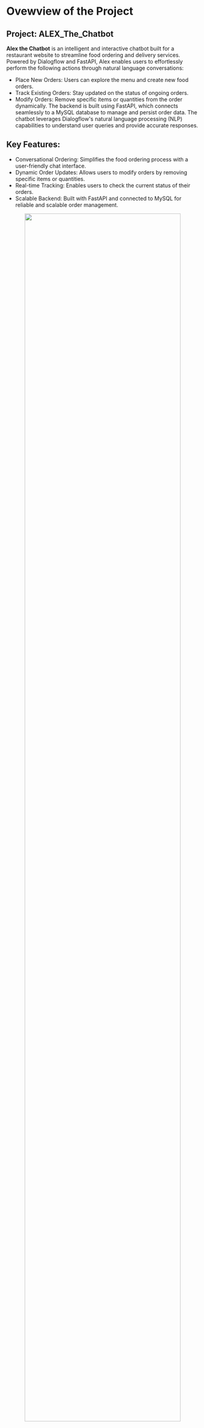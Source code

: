 # Ovewview of the Project

## Project: ALEX_The_Chatbot

**Alex the Chatbot** is an intelligent and interactive chatbot built for a restaurant website to streamline food ordering and delivery services. Powered by Dialogflow and FastAPI, Alex enables users to effortlessly perform the following actions through natural language conversations:
- Place New Orders: Users can explore the menu and create new food orders.
- Track Existing Orders: Stay updated on the status of ongoing orders.
- Modify Orders: Remove specific items or quantities from the order dynamically.
The backend is built using FastAPI, which connects seamlessly to a MySQL database to manage and persist order data. The chatbot leverages Dialogflow's natural language processing (NLP) capabilities to understand user queries and provide accurate responses.

## Key Features:
- Conversational Ordering: Simplifies the food ordering process with a user-friendly chat interface.
- Dynamic Order Updates: Allows users to modify orders by removing specific items or quantities.
- Real-time Tracking: Enables users to check the current status of their orders.
- Scalable Backend: Built with FastAPI and connected to MySQL for reliable and scalable order management.

<p align="center">
  <img src="https://github.com/user-attachments/assets/4534b5c8-fc11-41b0-a77d-a26eaf7868bb" width="90%" />
</p>

<p align="center">
  <img src="https://github.com/user-attachments/assets/7c53fe30-41e6-484e-9732-5ce055c3bbc5" width="33%" />
  <img src="https://github.com/user-attachments/assets/68729158-bf47-4733-aeb7-3393d5ed6851" width="33%" />
  <img src="https://github.com/user-attachments/assets/ab625756-7508-4d75-a306-051a0a1742a9" width="33%" />
</p>
<p align="center">
  <img src="https://github.com/user-attachments/assets/3c31c50c-343b-4bcd-bbe0-1bf9dc424331" width="24.5%" />
  <img src="https://github.com/user-attachments/assets/805c8e54-af42-4663-8a5f-e0721b770fc5" width="24.5%" />
  <img src="https://github.com/user-attachments/assets/c742f137-f653-4ea5-b65d-18af52d18f3f" width="24.5%" />
  <img src="https://github.com/user-attachments/assets/c0dcc7a2-c044-41b2-9297-9bd37933ce60" width="24.5%" />
</p>


## Directory structure
backend: Contains Python FastAPI backend code
db: contains the dump of the database. you need to import this into your MySQL db by using MySQL workbench tool
dialogflow_assets: this has training phrases etc. for our intents
frontend: website code

## Install these modules
pip install mysql-connector
pip install "fastapi[all]"

OR just run pip install -r backend/requirements.txt to install both in one shot

## To start fastapi backend server
1. Go to backend directory in your command prompt
2. Run this command: uvicorn main:app --reload

## ngrok for https tunneling
1. To install ngrok, go to https://ngrok.com/download and install ngrok version that is suitable for your OS
2. Extract the zip file and place ngrok.exe in backend folder.
3. Open windows command prompt, go to that folder and run this command: ngrok http 80000
4. Paste the generated URL from command prompt to DialogFlow Fullfillments 

NOTE: ngrok can timeout. you need to restart the session if you see session expired message.
